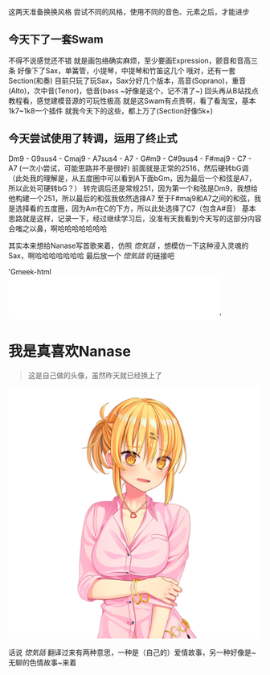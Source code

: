这两天准备换换风格
尝试不同的风格，使用不同的音色、元素之后，才能进步

## 今天下了一套Swam
不得不说感觉还不错
就是画包络确实麻烦，至少要画Expression，颤音和音高三条
好像下了Sax，单簧管，小提琴，中提琴和竹笛这几个
哦对，还有一套Section(和奏)
目前只玩了玩Sax，Sax分好几个版本，高音(Soprano)，重音(Alto)，次中音(Tenor)，低音(bass ~好像是这个，记不清了~)
回头再从B站找点教程看，感觉建模音源的可玩性极高
就是这Swam有点贵啊，看了看淘宝，基本1k7~1k8一个插件
就我今天下的这些，都上万了(Section好像5k+)

## 今天尝试使用了转调，运用了终止式
Dm9 - G9sus4 - Cmaj9 - A7sus4 - A7 - G#m9 - C#9sus4 - F#maj9 - C7 - A7 (一次小尝试，可能思路并不是很好)
前面就是正常的2516，然后硬转bG调（此处我的理解是，从五度圈中可以看到A下面bGm，因为最后一个和弦是A7，所以此处可硬转bG？）
转完调后还是常规251，因为第一个和弦是Dm9，我想给他构建一个251，所以最后的和弦我依然选择A7
至于F#maj9和A7之间的和弦，我是选择看的五度圈，因为Am在C的下方，所以此处选择了C7（包含A#音）
基本思路就是这样，记录一下，经过继续学习后，没准有天我看到今天写的这部分内容会嗤之以鼻，啊哈哈哈哈哈哈哈

其实本来想给Nanase写首歌来着，仿照 _惚気話_ ，想模仿一下这种浸入灵魂的Sax，啊哈哈哈哈哈哈哈
最后放一个 _惚気話_ 的链接吧

'Gmeek-html<iframe frameborder="no" border="0" marginwidth="0" marginheight="0" width=420 height=86 src="//music.163.com/outchain/player?type=2&id=1830389692&auto=1&height=66"></iframe>'

# 我是真喜欢Nanase

> 这是自己做的头像，虽然昨天就已经换上了

<img width="500" height="500" alt="Image" src="https://raw.githubusercontent.com/Nanananase/Nanananase.github.io/refs/heads/main/static/Nanase%20JPG.jpg" />

话说 _惚気話_ 翻译过来有两种意思，一种是（自己的）爱情故事，另一种好像是~无聊的色情故事~来着

